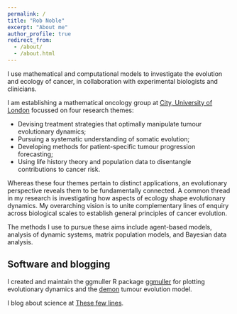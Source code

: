 ```yaml
---
permalink: /
title: "Rob Noble"
excerpt: "About me"
author_profile: true
redirect_from: 
  - /about/
  - /about.html
---
```


I use mathematical and computational models to investigate the evolution and ecology of cancer, in collaboration with experimental biologists and clinicians.

I am establishing a mathematical oncology group at [City, University of London](https://www.city.ac.uk/about/schools/mathematics-computer-science-engineering/mathematics) focussed on four research themes:
* Devising treatment strategies that optimally manipulate tumour evolutionary dynamics;
* Pursuing a systematic understanding of somatic evolution;
* Developing methods for patient-specific tumour progression forecasting;
* Using life history theory and population data to disentangle contributions to cancer risk.

Whereas these four themes pertain to distinct applications, an evolutionary perspective reveals them to be fundamentally connected. A common thread in my research is investigating how aspects of ecology shape evolutionary dynamics. My overarching vision is to unite complementary lines of enquiry across biological scales to establish general principles of cancer evolution.

The methods I use to pursue these aims include agent-based models, analysis of dynamic systems, matrix population models, and Bayesian data analysis.

## Software and blogging

I created and maintain the ggmuller R package [ggmuller](https://CRAN.R-project.org/package=ggmuller) for plotting evolutionary dynamics and the [demon](https://github.com/robjohnnoble/demon_model) tumour evolution model.

I blog about science at [These few lines](https://thesefewlines.wordpress.com/).

